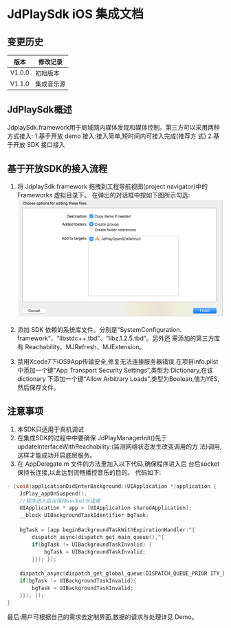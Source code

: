 

# JdPlaySdk iOS 集成文档

## 变更历史 


| 版本   | 修改记录         |
|--------|------------------|
| V1.0.0 | 初始版本         |
| V1.1.0 | 集成音乐源       |

## JdPlaySdk概述 
JdplaySdk.framework用于局域网内媒体发现和媒体控制。第三方可以采用两种方式接入: 1.基于开放 demo 接入:接入简单,短时间内可接入完成(推荐方 式) 
2.基于开放 SDK 接口接入 

## 基于开放SDK的接入流程 

1. 将 JdplaySdk.framework 拖拽到工程导航视图(project navigator)中的 Frameworks 虚拟目录下。 
在弹出的对话框中按如下图所示勾选:
![Image of iOS Usage](./pic/ios1.png)

2. 添加 SDK 依赖的系统库文件。分别是“SystemConfiguration. framework”、“libstdc++.tbd”、“libz.1.2.5.tbd”。另外还 需添加的第三方库有 Reachability、MJRefresh、MJExtension。 

3. 禁用Xcode7下iOS9App传输安全,修复无法连接服务器错误,在项目info.plist中添加一个键“App Transport Security Settings”,类型为 Dictionary,在该 dictionary 下添加一个键“Allow Arbitrary Loads”,类型为Boolean,值为YES,然后保存文件。 

## 注意事项 
1. 本SDK只适用于真机调试 
2. 在集成SDK的过程中中要确保 JdPlayManagerInit()先于 updateInterfaceWithReachability:(监测网络状态发生改变调用的方 法)调用,这样才能成功开启底层服务。 
3. 在 AppDelegate.m 文件的方法里加入以下代码,确保程序进入后 台后socket保持长连接,以此达到流畅播控音乐的目的。 
代码如下: 

``` objective-c
- (void)applicationDidEnterBackground:(UIApplication *)application { 
    JdPlay_appOnSuspend(); 
    //程序进入后台保持socket长连接 
    UIApplication * app = [UIApplication sharedApplication]; 
    __block UIBackgroundTaskIdentifier bgTask; 
    
    bgTask = [app beginBackgroundTaskWithExpirationHandler:^{ 
        dispatch_async(dispatch_get_main_queue(),^{ 
        if(bgTask != UIBackgroundTaskInvalid) { 
            bgTask = UIBackgroundTaskInvalid; 
        }}); }]; 
        
    dispatch_async(dispatch_get_global_queue(DISPATCH_QUEUE_PRIOR ITY_DEFAULT,0),^{ dispatch_async(dispatch_get_main_queue(),^{ 
    if(bgTask != UIBackgroundTaskInvalid){ 
        bgTask = UIBackgroundTaskInvalid; 
    }}); }); 
} 
```

最后:用户可根据自己的需求去定制界面,数据的请求与处理详见 Demo。 




